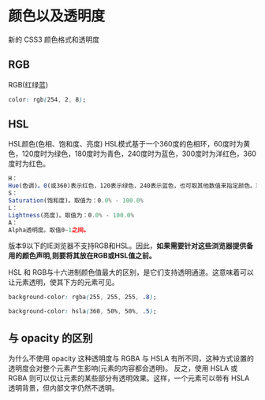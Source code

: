 # 颜色以及透明度

新的 CSS3 颜色格式和透明度

## RGB

RGB(红绿蓝)
``` css
color: rgb(254, 2, 8);
``` 

## HSL

HSL颜色(色相、饱和度、亮度)
HSL模式基于一个360度的色相环，60度时为黄色，120度时为绿色，180度时为青色，240度时为蓝色，300度时为洋红色，360度时为红色。

``` js
H：
Hue(色调)。0(或360)表示红色，120表示绿色，240表示蓝色，也可取其他数值来指定颜色。取值为：0 - 360
S：
Saturation(饱和度)。取值为：0.0% - 100.0%
L：
Lightness(亮度)。取值为：0.0% - 100.0%
A：
Alpha透明度。取值0~1之间。
```


版本9以下的IE浏览器不支持RGB和HSL。因此，**如果需要针对这些浏览器提供备用的颜色声明,则要将其放在RGB或HSL值之前。**

HSL 和 RGB与十六进制颜色值最大的区别，是它们支持透明通道。这意味着可以让元素透明，使其下方的元素可见。
``` css
background-color: rgba(255, 255, 255, .8);

background-color: hsla(360, 50%, 50%, .5);
```

## 与 opacity 的区别

为什么不使用 opacity
这种透明度与 RGBA 与 HSLA 有所不同，这种方式设置的透明度会对整个元素产生影响(元素的内容都会透明)。
反之，使用 HSLA 或 RGBA 则可以仅让元素的某些部分有透明效果。这样，一个元素可以带有 HSLA 透明背景，但内部文字仍然不透明。

